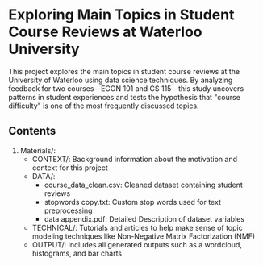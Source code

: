 # Exploring Main Topics in Student Course Reviews at Waterloo University
This project explores the main topics in student course reviews at the University of Waterloo using data science techniques. By analyzing feedback for two courses—ECON 101 and CS 115—this study uncovers patterns in student experiences and tests the hypothesis that "course difficulty" is one of the most frequently discussed topics.

## Contents
1. Materials/:
     - CONTEXT/: Background information about the motivation and context for this project
     - DATA/:
         - course_data_clean.csv: Cleaned dataset containing student reviews
         - stopwords copy.txt: Custom stop words used for text preprocessing
         - data appendix.pdf: Detailed Description of dataset variables
     - TECHNICAL/: Tutorials and articles to help make sense of topic modeling techniques like Non-Negative Matrix Factorization (NMF)
     - OUTPUT/: Includes all generated outputs such as a wordcloud, histograms, and bar charts

